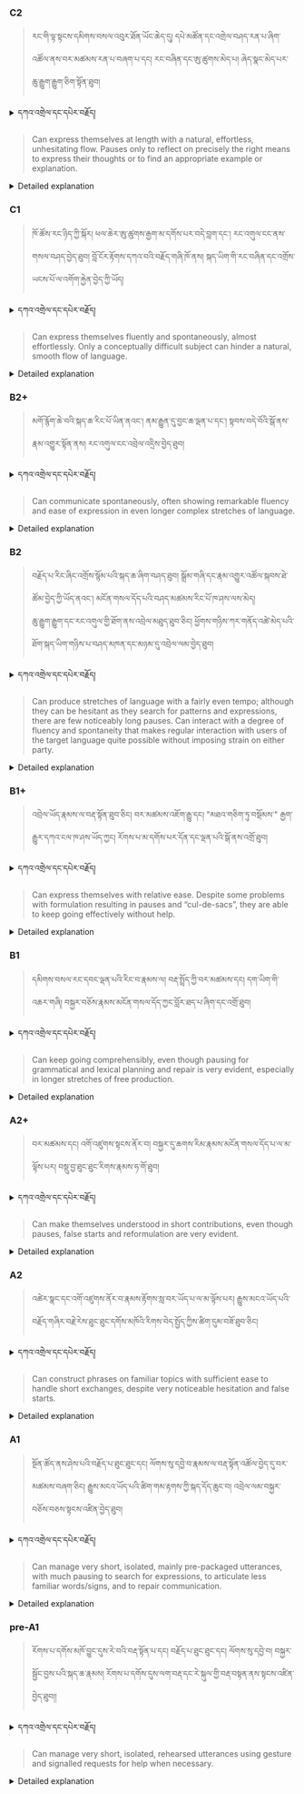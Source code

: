 ### C2
<!-- panels:start -->
<!-- div:left-panel -->

> རང་གི་ལྟ་སྟངས་དམིགས་བསལ་འབུར་ཐོན་ཡོང་ཆེད་དུ། དཔེ་མཚོན་དང་འགྲེལ་བཤད་རན་པ་ཞིག་འཚོལ་ནས་བར་མཚམས་རན་པ་བཞག་པ་དང། རང་བཞིན་དང་ཨུ་ཚུགས་མེད་པ། ཞེད་སྣང་མེད་པར་ཆུ་རྒྱུག་རྒྱུག་ཅིག་སྟོན་ཐུབ།



<details>
  <summary>དཀའ་འགྲེལ་དང་དཔེར་བརྗོད།</summary>

བདག་གིས་དེ་ལྷག་ཏུ་སྟབས་བདེའི་ཆ་ཤས་སུ་དབྱེ་རུ་བཅུག་པ་སྟེ།

1.སྐད་ཆ་དྭངས་ཤིང་གསལ་བ་སྟེ། འདིས་ཁྱོད་ཀྱིས་གོ་བདེ་ཤེས་སླ་བའི་ཐབས་ལ་བརྟེན་ནས་བཤད་ཆོག་པ་དང་འབྲི་ཆོག་པ་མཚོན་ ཁྱེད་ཀྱིས་དོན་སྙིང་ལྡན་པའི་ཚིག་བཀོལ་ནས་ཉན་མཁན་དང་ཀློག་པ་པོ་རྣམས་ལ་མཚོན་ན་རྙོག་འཛིང་ཆེན་པོ་མེད།
དཔེ་མཚོན་འདི་ལྟར། "དེ་རིང་གི་ནམ་མཁའ་ཧ་ཅང་སྔོ་"ཞེས་པ་ནི་སྟབས་བདེ་ཞིང་གསལ་བའི་ཚིག་གྲུབ་ཤིག་རེད།
</details>


<!-- div:right-panel -->

> Can express themselves at length with a natural, effortless, unhesitating flow. Pauses only to reflect on precisely the right means to express their thoughts or to find an appropriate example or explanation.




<details>

  <summary>Detailed explanation</summary>

This means that the person:

Can express themselves at length: They have the ability to communicate their thoughts or ideas in a comprehensive manner, without limitations on the length of their expression.</br>
Natural, effortless, unhesitating flow: Their speech or writing flows smoothly and effortlessly, without any noticeable pauses or hesitations.</br>
Pauses to reflect on precise expression or find examples/explanations: They may pause briefly in order to carefully consider and choose the most appropriate words, expressions, examples, or explanations to accurately convey their thoughts.

In summary, this descriptor suggests that the individual is capable of expressing themselves in a lengthy and detailed manner. Their communication flows naturally and effortlessly, without any significant pauses or hesitations. However, they may pause momentarily to reflect on the precise wording or to find suitable examples or explanations to enhance the clarity and precision of their expression.

</details>

<!-- panels:end -->


### C1
<!-- panels:start -->
<!-- div:left-panel -->

> ཁོ་ཚོས་རང་ཉིད་ཀྱི་སྐོར། ཕལ་ཆེར་ཨུ་ཚུགས་རྒྱག་མ་དགོས་པར་བདེ་བླག་དང་། རང་འགུལ་ངང་ནས་གསལ་བཤད་བྱེད་ཐུབ། བློ་ངོར་རྟོགས་དཀའ་བའི་བརྗོད་གཞི་ཁོ་ནས། སྐད་ཡིག་གི་རང་བཞིན་དང་འགྲོས་ཡངས་པོ་ལ་འགོག་རྐྱེན་བྱེད་ཀྱི་ཡོད།  


<details>
  <summary>དཀའ་འགྲེལ་དང་དཔེར་བརྗོད།</summary>

བདག་གིས་དེ་ལྷག་ཏུ་སྟབས་བདེའི་ཆ་ཤས་སུ་དབྱེ་རུ་བཅུག་པ་སྟེ།

1.སྐད་ཆ་དྭངས་ཤིང་གསལ་བ་སྟེ། འདིས་ཁྱོད་ཀྱིས་གོ་བདེ་ཤེས་སླ་བའི་ཐབས་ལ་བརྟེན་ནས་བཤད་ཆོག་པ་དང་འབྲི་ཆོག་པ་མཚོན་ ཁྱེད་ཀྱིས་དོན་སྙིང་ལྡན་པའི་ཚིག་བཀོལ་ནས་ཉན་མཁན་དང་ཀློག་པ་པོ་རྣམས་ལ་མཚོན་ན་རྙོག་འཛིང་ཆེན་པོ་མེད།
དཔེ་མཚོན་འདི་ལྟར། "དེ་རིང་གི་ནམ་མཁའ་ཧ་ཅང་སྔོ་"ཞེས་པ་ནི་སྟབས་བདེ་ཞིང་གསལ་བའི་ཚིག་གྲུབ་ཤིག་རེད།
</details>

<!-- div:right-panel -->

> Can express themselves fluently and spontaneously, almost effortlessly. Only a conceptually difficult subject can hinder a natural, smooth flow of language.




<details>

  <summary>Detailed explanation</summary>

This means that the person:

Can express themselves fluently and spontaneously: They have the ability to communicate smoothly and effortlessly, without any significant interruptions or difficulties in their speech or writing.</br>
Almost effortlessly: Their language production requires minimal effort or strain, indicating a high level of fluency.</br>
Conceptually difficult subjects can hinder natural flow: When encountering complex or conceptually challenging topics, their natural and smooth flow of language may be temporarily interrupted or hindered.

In summary, this descriptor suggests that the individual possesses the ability to express themselves with fluency and spontaneity. They can communicate effortlessly, demonstrating a natural and smooth flow of language. However, when faced with conceptually difficult subjects, they may experience some temporary interruptions or challenges in maintaining the same level of natural flow. Overall, their fluency and ease of expression are evident in most situations.

</details>

<!-- panels:end -->



### B2+
<!-- panels:start -->
<!-- div:left-panel -->

> མགོ་རྙོག་ཆེ་བའི་སྐད་ཆ་རིང་པོ་ཡིན་ནའང་། ནམ་རྒྱུན་དུ་བྱང་ཆ་ལྡན་པ་དང་། སྟབས་བདེ་བོའི་སྒོ་ནས་རྣམ་འགྱུར་སྟོན་ནས། རང་འགུལ་ངང་འབྲེལ་འདྲིས་བྱེད་ཐུབ། 


<details>
  <summary>དཀའ་འགྲེལ་དང་དཔེར་བརྗོད།</summary>

བདག་གིས་དེ་ལྷག་ཏུ་སྟབས་བདེའི་ཆ་ཤས་སུ་དབྱེ་རུ་བཅུག་པ་སྟེ།

1.སྐད་ཆ་དྭངས་ཤིང་གསལ་བ་སྟེ། འདིས་ཁྱོད་ཀྱིས་གོ་བདེ་ཤེས་སླ་བའི་ཐབས་ལ་བརྟེན་ནས་བཤད་ཆོག་པ་དང་འབྲི་ཆོག་པ་མཚོན་ ཁྱེད་ཀྱིས་དོན་སྙིང་ལྡན་པའི་ཚིག་བཀོལ་ནས་ཉན་མཁན་དང་ཀློག་པ་པོ་རྣམས་ལ་མཚོན་ན་རྙོག་འཛིང་ཆེན་པོ་མེད།
དཔེ་མཚོན་འདི་ལྟར། "དེ་རིང་གི་ནམ་མཁའ་ཧ་ཅང་སྔོ་"ཞེས་པ་ནི་སྟབས་བདེ་ཞིང་གསལ་བའི་ཚིག་གྲུབ་ཤིག་རེད།
</details>


<!-- div:right-panel -->

> Can communicate spontaneously, often showing remarkable fluency and ease of expression in even longer complex stretches of language.



<details>

  <summary>Detailed explanation</summary>

This means that the person:

Can communicate spontaneously: They are able to engage in conversation or express their thoughts without prior planning or preparation. They can respond and interact in real-time, without relying on premeditated language.</br>
Shows remarkable fluency and ease of expression: Their communication skills are characterized by a high level of fluency, indicating smooth and uninterrupted speech or writing. They can express themselves effortlessly and with confidence.</br>
Even in longer complex stretches of language: Their fluency and ease of expression extend to longer and more complex language structures or discourse. They can effectively convey their message and maintain coherence even in extended and intricate language use.

In summary, this descriptor suggests that the individual has the ability to communicate spontaneously, demonstrating exceptional fluency and ease of expression. They can engage in conversation effortlessly and respond in real-time. Furthermore, their fluency extends to longer and more complex language stretches, showcasing their capacity to express themselves confidently and coherently.

</details>

<!-- panels:end -->



### B2
<!-- panels:start -->
<!-- div:left-panel -->

> བརྗོད་པ་རིང་ཞིང་འགྲོས་སྙོམ་པའི་སྐད་ཆ་ཞིག་བཤད་ཐུབ། སྒྲོམ་གཞི་དང་རྣམ་འགྱུར་འཚོལ་སྐབས་ཐེ་ཚོམ་བྱེད་ཀྱི་ཡོད་ནའང་། མངོན་གསལ་དོད་པའི་བཤད་མཚམས་རིང་པོ་ཁ་ཤས་ལས་མེད།  
ཆུ་རྒྱུག་རྒྱུག་དང་རང་འགུལ་གྱི་ཐོག་ནས་འབྲེལ་མཐུད་ཐུབ་ཅིང། ཕྱོགས་གཉིས་ཀར་གནོད་འཚེ་མེད་པའི་ཐོག་སྐད་ཡིག་གཉིས་པ་བཤད་མཁན་དང་མཉམ་དུ་འབྲེལ་ལམ་བྱེད་ཐུབ།

<details>
  <summary>དཀའ་འགྲེལ་དང་དཔེར་བརྗོད།</summary>

བདག་གིས་དེ་ལྷག་ཏུ་སྟབས་བདེའི་ཆ་ཤས་སུ་དབྱེ་རུ་བཅུག་པ་སྟེ།

1.སྐད་ཆ་དྭངས་ཤིང་གསལ་བ་སྟེ། འདིས་ཁྱོད་ཀྱིས་གོ་བདེ་ཤེས་སླ་བའི་ཐབས་ལ་བརྟེན་ནས་བཤད་ཆོག་པ་དང་འབྲི་ཆོག་པ་མཚོན་ ཁྱེད་ཀྱིས་དོན་སྙིང་ལྡན་པའི་ཚིག་བཀོལ་ནས་ཉན་མཁན་དང་ཀློག་པ་པོ་རྣམས་ལ་མཚོན་ན་རྙོག་འཛིང་ཆེན་པོ་མེད།
དཔེ་མཚོན་འདི་ལྟར། "དེ་རིང་གི་ནམ་མཁའ་ཧ་ཅང་སྔོ་"ཞེས་པ་ནི་སྟབས་བདེ་ཞིང་གསལ་བའི་ཚིག་གྲུབ་ཤིག་རེད།
</details>


<!-- div:right-panel -->

> Can produce stretches of language with a fairly even tempo; although they can be hesitant as they search for patterns and expressions, there are few noticeably long pauses.
Can interact with a degree of fluency and spontaneity that makes regular interaction with users of the target language quite possible without imposing strain on either party.



<details>

  <summary>Detailed explanation</summary>

This means that the person:

Can produce stretches of language with a fairly even tempo: They can maintain a relatively steady pace when speaking or writing, without significant fluctuations in speed.</br>
Can be hesitant as they search for patterns and expressions: They may experience moments of hesitation as they search for the right language patterns or expressions. This can result in occasional pauses or delays.</br>
Few noticeably long pauses: While they may hesitate at times, these pauses are not significantly long or disruptive to the flow of communication.</br>
Can interact with a degree of fluency and spontaneity: They can engage in conversation or communication with a certain level of fluency and naturalness. They can respond and interact spontaneously, without relying heavily on preplanned language.</br>
Regular interaction with users of the target language is quite possible without imposing strain: They can engage in regular conversations with others who speak the target language, without causing undue difficulty or strain for either party.

In summary, this descriptor suggests that the individual is capable of producing stretches of language with a fairly consistent tempo, though they may experience some hesitations as they search for the right words or expressions. However, these pauses are not significantly long or disruptive. They can interact with a degree of fluency and spontaneity, enabling regular and meaningful conversations with others who speak the target language without imposing strain on either party.

</details>

<!-- panels:end -->



### B1+
<!-- panels:start -->
<!-- div:left-panel -->

> འབྲེལ་ཡོད་རྣམས་ལ་བརྡ་སྟོན་ཐུབ་ཅིང། བར་མཚམས་འཇོག་རྒྱུ་དང། "མཐའ་གཅིག་ཏུ་བསྡོམས་" རྒྱག་རྒྱུར་དཀའ་ངལ་ཁ་ཤས་ཡོད་ཀྱང། རོགས་པ་མ་དགོས་པར་དོན་དང་ལྡན་པའི་སྒོ་ནས་འགྲོ་ཐུབ།

<details>
  <summary>དཀའ་འགྲེལ་དང་དཔེར་བརྗོད།</summary>

བདག་གིས་དེ་ལྷག་ཏུ་སྟབས་བདེའི་ཆ་ཤས་སུ་དབྱེ་རུ་བཅུག་པ་སྟེ།

1.སྐད་ཆ་དྭངས་ཤིང་གསལ་བ་སྟེ། འདིས་ཁྱོད་ཀྱིས་གོ་བདེ་ཤེས་སླ་བའི་ཐབས་ལ་བརྟེན་ནས་བཤད་ཆོག་པ་དང་འབྲི་ཆོག་པ་མཚོན་ ཁྱེད་ཀྱིས་དོན་སྙིང་ལྡན་པའི་ཚིག་བཀོལ་ནས་ཉན་མཁན་དང་ཀློག་པ་པོ་རྣམས་ལ་མཚོན་ན་རྙོག་འཛིང་ཆེན་པོ་མེད།
དཔེ་མཚོན་འདི་ལྟར། "དེ་རིང་གི་ནམ་མཁའ་ཧ་ཅང་སྔོ་"ཞེས་པ་ནི་སྟབས་བདེ་ཞིང་གསལ་བའི་ཚིག་གྲུབ་ཤིག་རེད།
</details>

<!-- div:right-panel -->

> Can express themselves with relative ease. Despite some problems with formulation resulting in pauses and “cul-de-sacs”, they are able to keep going effectively without help.



<details>

  <summary>Detailed explanation</summary>

This means that the person:

Can express themselves with relative ease: They have a certain level of comfort and ease when communicating their thoughts or ideas.</br>
Some problems with formulation resulting in pauses and "cul-de-sacs": They may encounter difficulties in formulating their thoughts or finding the right words, which can lead to pauses or moments of uncertainty in their speech.</br>
Able to keep going effectively without help: Despite these formulation challenges, they are able to continue their communication effectively without requiring assistance or intervention from others.

In summary, this descriptor suggests that the individual is able to express themselves with relative ease, demonstrating a certain level of comfort in their communication. However, they may experience occasional difficulties in formulating their thoughts or finding the right words, resulting in pauses or moments of uncertainty. Nevertheless, they are able to navigate through these challenges and continue their communication effectively without needing assistance or support from others.

</details>

<!-- panels:end -->

### B1
<!-- panels:start -->
<!-- div:left-panel -->

> དམིགས་བསལ་རང་དབང་ལྡན་པའི་རིང་བ་རྣམས་ལ། བརྡ་སྤྲོད་ཀྱི་བར་མཚམས་དང། དག་ཡིག་གི་འཆར་གཞི། བསྐྱར་བཅོས་རྣམས་མངོན་གསལ་དོད་ཀྱང་བློར་ཐད་པ་ཞིག་དང་འགྲོ་ཐུབ།



<details>
  <summary>དཀའ་འགྲེལ་དང་དཔེར་བརྗོད།</summary>

བདག་གིས་དེ་ལྷག་ཏུ་སྟབས་བདེའི་ཆ་ཤས་སུ་དབྱེ་རུ་བཅུག་པ་སྟེ།

1.སྐད་ཆ་དྭངས་ཤིང་གསལ་བ་སྟེ། འདིས་ཁྱོད་ཀྱིས་གོ་བདེ་ཤེས་སླ་བའི་ཐབས་ལ་བརྟེན་ནས་བཤད་ཆོག་པ་དང་འབྲི་ཆོག་པ་མཚོན་ ཁྱེད་ཀྱིས་དོན་སྙིང་ལྡན་པའི་ཚིག་བཀོལ་ནས་ཉན་མཁན་དང་ཀློག་པ་པོ་རྣམས་ལ་མཚོན་ན་རྙོག་འཛིང་ཆེན་པོ་མེད།
དཔེ་མཚོན་འདི་ལྟར། "དེ་རིང་གི་ནམ་མཁའ་ཧ་ཅང་སྔོ་"ཞེས་པ་ནི་སྟབས་བདེ་ཞིང་གསལ་བའི་ཚིག་གྲུབ་ཤིག་རེད།
</details>

<!-- div:right-panel -->

> Can keep going comprehensibly, even though pausing for grammatical and lexical planning and repair is very evident, especially in longer stretches of free production.


<details>

  <summary>Detailed explanation</summary>

This means that the person:

Can keep going comprehensibly: They are able to maintain comprehensibility in their communication, meaning that others can understand what they are trying to express.</br>
Pausing for grammatical and lexical planning and repair is very evident: They often pause during their speech to plan and repair their grammar and vocabulary choices. These pauses indicate their active cognitive processes involved in language production.</br>
Especially in longer stretches of free production: The pausing for grammatical and lexical planning and repair is more noticeable when they engage in longer stretches of spontaneous or free speech.

In summary, this descriptor suggests that the individual can continue communicating in a way that is understandable to others, despite evident pauses for grammatical and lexical planning and repair. They take moments to consider the appropriate grammar and vocabulary choices during their speech, especially in longer periods of spontaneous expression. These pauses reflect their cognitive effort in maintaining accuracy and clarity in their language use.

</details>

<!-- panels:end -->





### A2+
<!-- panels:start -->
<!-- div:left-panel -->

> བར་མཚམས་དང། འགོ་འཛུགས་སྟངས་ནོར་བ། བསྐྱར་དུ་ཆགས་རིམ་རྣམས་མངོན་གསལ་དོད་པ་ལ་མ་ལྟོས་པར། བསྡུ་བྱ་ཐུང་ཐུང་རིགས་རྣམས་ཧ་གོ་ཐུབ།

<details>
  <summary>དཀའ་འགྲེལ་དང་དཔེར་བརྗོད།</summary>

བདག་གིས་དེ་ལྷག་ཏུ་སྟབས་བདེའི་ཆ་ཤས་སུ་དབྱེ་རུ་བཅུག་པ་སྟེ།

1.སྐད་ཆ་དྭངས་ཤིང་གསལ་བ་སྟེ། འདིས་ཁྱོད་ཀྱིས་གོ་བདེ་ཤེས་སླ་བའི་ཐབས་ལ་བརྟེན་ནས་བཤད་ཆོག་པ་དང་འབྲི་ཆོག་པ་མཚོན་ ཁྱེད་ཀྱིས་དོན་སྙིང་ལྡན་པའི་ཚིག་བཀོལ་ནས་ཉན་མཁན་དང་ཀློག་པ་པོ་རྣམས་ལ་མཚོན་ན་རྙོག་འཛིང་ཆེན་པོ་མེད།
དཔེ་མཚོན་འདི་ལྟར། "དེ་རིང་གི་ནམ་མཁའ་ཧ་ཅང་སྔོ་"ཞེས་པ་ནི་སྟབས་བདེ་ཞིང་གསལ་བའི་ཚིག་གྲུབ་ཤིག་རེད།
</details>

<!-- div:right-panel -->

> Can make themselves understood in short contributions, even though pauses, false starts and reformulation are very evident.

<details>

  <summary>Detailed explanation</summary>

This means that the person:

Can make themselves understood: They are able to convey their intended message in short contributions, allowing others to understand what they are trying to communicate.</br>
Pauses, false starts, and reformulation are very evident: During their speech, they may experience noticeable pauses, interruptions, or changes in their expression as they navigate through their thoughts. They may need to correct or rephrase their words or ideas as they go along.

In summary, this descriptor suggests that the individual is capable of being understood in short contributions, despite the presence of pauses, false starts, and reformulation. They may encounter moments of hesitation, make corrections or adjustments to their speech, or experience interruptions in their expression. However, they are still able to convey their intended message effectively and make themselves understood to others.

</details>

<!-- panels:end -->



### A2
<!-- panels:start -->
<!-- div:left-panel -->

> འཚེར་སྣང་དང་འགོ་འཛུགས་ནོར་བ་རྣམས་རྟོགས་སླ་བར་ཡོད་པ་ལ་མ་ལྟོས་པར། རྒྱུས་མངའ་ཡོད་པའི་བརྗོད་གཞིར་བརྗེ་རེས་ཐུང་ཐུང་དགོས་མཁོའི་རིགས་བེད་སྤྱོད་ཀྱིས་ཚིག་དུམ་བཟོ་ཐུབ་ཅིང། 

<details>
  <summary>དཀའ་འགྲེལ་དང་དཔེར་བརྗོད།</summary>

བདག་གིས་དེ་ལྷག་ཏུ་སྟབས་བདེའི་ཆ་ཤས་སུ་དབྱེ་རུ་བཅུག་པ་སྟེ།

1.སྐད་ཆ་དྭངས་ཤིང་གསལ་བ་སྟེ། འདིས་ཁྱོད་ཀྱིས་གོ་བདེ་ཤེས་སླ་བའི་ཐབས་ལ་བརྟེན་ནས་བཤད་ཆོག་པ་དང་འབྲི་ཆོག་པ་མཚོན་ ཁྱེད་ཀྱིས་དོན་སྙིང་ལྡན་པའི་ཚིག་བཀོལ་ནས་ཉན་མཁན་དང་ཀློག་པ་པོ་རྣམས་ལ་མཚོན་ན་རྙོག་འཛིང་ཆེན་པོ་མེད།
དཔེ་མཚོན་འདི་ལྟར། "དེ་རིང་གི་ནམ་མཁའ་ཧ་ཅང་སྔོ་"ཞེས་པ་ནི་སྟབས་བདེ་ཞིང་གསལ་བའི་ཚིག་གྲུབ་ཤིག་རེད།
</details>

<!-- div:right-panel -->

> Can construct phrases on familiar topics with sufficient ease to handle short exchanges, despite very noticeable hesitation and false starts.

<details>

  <summary>Detailed explanation</summary>

This means that the person:

Can construct phrases on familiar topics: They have the ability to form meaningful phrases related to familiar subjects or topics.</br>
Sufficient ease to handle short exchanges: They can manage brief interactions or conversations using these constructed phrases.
Noticeable hesitation and false starts: However, their speech may exhibit noticeable pauses, hesitations, or instances where they start and then correct themselves.

In summary, this descriptor suggests that the individual can put together phrases on familiar topics and engage in short exchanges or conversations. Despite their ability to do so, there may be clear indications of hesitation, pauses, or instances where they need to make corrections or restart their utterances. Nonetheless, they can still manage to communicate effectively in these shorter interactions.

</details>

<!-- panels:end -->




### A1
<!-- panels:start -->
<!-- div:left-panel -->

> སྔོན་ཚོད་ནས་ཤེས་པའི་བརྗོད་པ་ཐུང་ཐུང་དང། ལོགས་སུ་དབྱེ་བ་རྣམས་ལ་བརྡ་སྟོན་འཚོལ་བྱེད་དུ་བར་མཚམས་བཞག་ཅིང། རྒྱུས་མངའ་ཡོད་པའི་ཚིག་གམ་རྟགས་ཀྱི་སྐད་དོད་ཆུང་བ། འབྲེལ་ལམ་བསྐྱར་བཅོས་བཅས་སྟངས་འཛིན་བྱེད་ཐུབ།


<details>
  <summary>དཀའ་འགྲེལ་དང་དཔེར་བརྗོད།</summary>

བདག་གིས་དེ་ལྷག་ཏུ་སྟབས་བདེའི་ཆ་ཤས་སུ་དབྱེ་རུ་བཅུག་པ་སྟེ།

1.སྐད་ཆ་དྭངས་ཤིང་གསལ་བ་སྟེ། འདིས་ཁྱོད་ཀྱིས་གོ་བདེ་ཤེས་སླ་བའི་ཐབས་ལ་བརྟེན་ནས་བཤད་ཆོག་པ་དང་འབྲི་ཆོག་པ་མཚོན་ ཁྱེད་ཀྱིས་དོན་སྙིང་ལྡན་པའི་ཚིག་བཀོལ་ནས་ཉན་མཁན་དང་ཀློག་པ་པོ་རྣམས་ལ་མཚོན་ན་རྙོག་འཛིང་ཆེན་པོ་མེད།
དཔེ་མཚོན་འདི་ལྟར། "དེ་རིང་གི་ནམ་མཁའ་ཧ་ཅང་སྔོ་"ཞེས་པ་ནི་སྟབས་བདེ་ཞིང་གསལ་བའི་ཚིག་གྲུབ་ཤིག་རེད།
</details>

<!-- div:right-panel -->

> Can manage very short, isolated, mainly pre-packaged utterances, with much pausing to search for expressions, to articulate less familiar words/signs, and to repair communication.

<details>

  <summary>Detailed explanation</summary>

This means that the person:

Can manage very short, isolated utterances: They are able to handle brief and self-contained statements or expressions.</br>
Mainly pre-packaged utterances: Their language use primarily consists of learned or memorized phrases and expressions.</br>
Much pausing to search for expressions: They frequently pause to search for the right words or phrases to use.</br>
Articulate less familiar words/signs: They may struggle with pronouncing or articulating words or signs that are less familiar to them.</br>
Repair communication: They may need to make adjustments or corrections in order to clarify or improve their communication.

In summary, this descriptor suggests that the individual can handle very short and self-contained utterances, often relying on pre-packaged phrases or expressions. However, they frequently pause as they search for the appropriate language to use. They may also struggle with pronouncing less familiar words or signs. Additionally, they may need to make repairs or adjustments to ensure effective communication. Overall, their ability to manage these short utterances reflects their developing language skills, although they may encounter challenges along the way.
</details>

<!-- panels:end -->




### pre-A1
<!-- panels:start -->
<!-- div:left-panel -->

> རོགས་པ་དགོས་མཁོ་བྱུང་དུས་རེ་བའི་བརྡ་སྟོན་པ་དང། བརྗོད་པ་ཐུང་ཐུང་དང། ལོགས་སུ་དབྱེ་བ། བསྐྱར་སྦྱོང་བྱས་པའི་སྐད་ཆ་རྣམས། རོགས་པ་དགོས་དུས་ལག་བརྡ་དང་རེ་སྐུལ་གྱི་བརྡ་བསྟན་ནས་སྟངས་འཛིན་བྱེད་ཐུབ།། 

<details>
  <summary>དཀའ་འགྲེལ་དང་དཔེར་བརྗོད།</summary>

བདག་གིས་དེ་ལྷག་ཏུ་སྟབས་བདེའི་ཆ་ཤས་སུ་དབྱེ་རུ་བཅུག་པ་སྟེ།

1.སྐད་ཆ་དྭངས་ཤིང་གསལ་བ་སྟེ། འདིས་ཁྱོད་ཀྱིས་གོ་བདེ་ཤེས་སླ་བའི་ཐབས་ལ་བརྟེན་ནས་བཤད་ཆོག་པ་དང་འབྲི་ཆོག་པ་མཚོན་ ཁྱེད་ཀྱིས་དོན་སྙིང་ལྡན་པའི་ཚིག་བཀོལ་ནས་ཉན་མཁན་དང་ཀློག་པ་པོ་རྣམས་ལ་མཚོན་ན་རྙོག་འཛིང་ཆེན་པོ་མེད།
དཔེ་མཚོན་འདི་ལྟར། "དེ་རིང་གི་ནམ་མཁའ་ཧ་ཅང་སྔོ་"ཞེས་པ་ནི་སྟབས་བདེ་ཞིང་གསལ་བའི་ཚིག་གྲུབ་ཤིག་རེད།
</details>

<!-- div:right-panel -->

> Can manage very short, isolated, rehearsed utterances using gesture and signalled requests for help when necessary.

<details>

  <summary>Detailed explanation</summary>

This means that the person:

Can manage very short, isolated utterances: They are able to handle brief and self-contained statements or expressions.
Rehearsed utterances: Their language use is primarily based on rehearsed or practiced phrases and expressions.</br>
Use of gesture: They may supplement their speech with gestures or non-verbal cues to enhance understanding or convey their message.</br>
Signalled requests for help: They have the ability to indicate or signal when they need assistance or clarification during communication.

In summary, this descriptor suggests that the individual can handle very short and rehearsed utterances. They rely on practiced phrases and expressions. Additionally, they may use gestures or non-verbal cues to aid in communication. When necessary, they can signal or indicate their need for help or clarification. This enables them to effectively manage their communication in these brief and isolated situations.

</details>

<!-- panels:end -->
